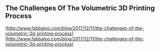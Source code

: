 ## The Challenges Of The Volumetric 3D Printing Process
  
  [http://www.fabbaloo.com/blog/2017/12/11/the-challenges-of-the-volumetric-3d-printing-process](http://www.fabbaloo.com/blog/2017/12/11/the-challenges-of-the-volumetric-3d-printing-process)
